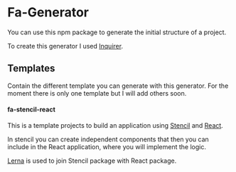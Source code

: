 # Fa-Generator
You can use this npm package to generate the initial structure of a project.

To create this generator I used [Inquirer](https://www.npmjs.com/package/inquirer?source=post_page---------------------------).

## Templates
Contain the different template you can generate with this generator. For the moment there is only one template but I will add others soon.

#### fa-stencil-react
This is a template projects to build an application using [Stencil](https://stenciljs.com/) and [React](https://reactjs.org/).

In stencil you can create independent components that then you can include in the React application, where you will implement the logic.

[Lerna](https://github.com/lerna/lerna) is used to join Stencil package with React package.

